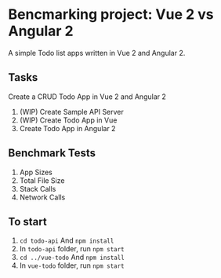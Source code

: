 Bencmarking project: Vue 2 vs Angular 2
===
A simple Todo list apps written in Vue 2 and Angular 2.

## Tasks
Create a CRUD Todo App in Vue 2 and Angular 2

1. (WIP) Create Sample API Server
1. (WIP) Create Todo App in Vue
1. Create Todo App in Angular 2

## Benchmark Tests
1. App Sizes
1. Total File Size
1. Stack Calls
1. Network Calls

## To start
1. `cd todo-api` And `npm install`
1. In `todo-api` folder, run `npm start`
1. `cd ../vue-todo` And `npm install`
1. In `vue-todo` folder, run `npm start`
